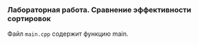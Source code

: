 ### Лабораторная работа. Сравнение эффективности сортировок

Файл `main.cpp` содержит функцию main.
